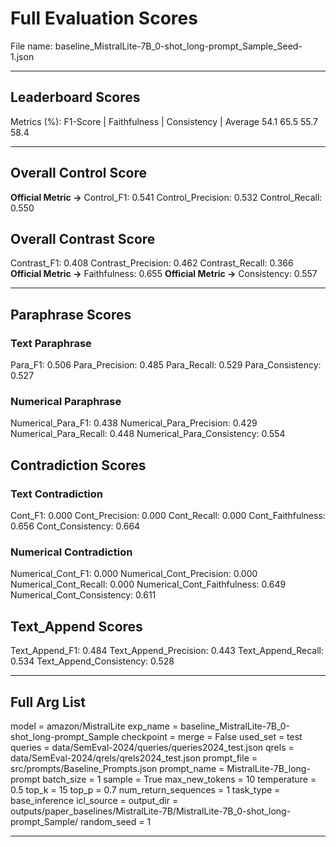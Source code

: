 # Full Evaluation Scores

File name: baseline_MistralLite-7B_0-shot_long-prompt_Sample_Seed-1.json


---

## Leaderboard Scores

Metrics (%): F1-Score | Faithfulness | Consistency | Average
                54.1        65.5          55.7        58.4

---

## Overall Control Score

**Official Metric ->** Control_F1: 0.541
Control_Precision: 0.532
Control_Recall: 0.550

## Overall Contrast Score

Contrast_F1: 0.408
Contrast_Precision: 0.462
Contrast_Recall: 0.366
**Official Metric ->** Faithfulness: 0.655
**Official Metric ->** Consistency: 0.557

---


## Paraphrase Scores


### Text Paraphrase

Para_F1: 0.506
Para_Precision: 0.485
Para_Recall: 0.529
Para_Consistency: 0.527


### Numerical Paraphrase

Numerical_Para_F1: 0.438
Numerical_Para_Precision: 0.429
Numerical_Para_Recall: 0.448
Numerical_Para_Consistency: 0.554


## Contradiction Scores


### Text Contradiction

Cont_F1: 0.000
Cont_Precision: 0.000
Cont_Recall: 0.000
Cont_Faithfulness: 0.656
Cont_Consistency: 0.664


### Numerical Contradiction

Numerical_Cont_F1: 0.000
Numerical_Cont_Precision: 0.000
Numerical_Cont_Recall: 0.000
Numerical_Cont_Faithfulness: 0.649
Numerical_Cont_Consistency: 0.611


## Text_Append Scores

Text_Append_F1: 0.484
Text_Append_Precision: 0.443
Text_Append_Recall: 0.534
Text_Append_Consistency: 0.528

---

## Full Arg List

model = amazon/MistralLite
exp_name = baseline_MistralLite-7B_0-shot_long-prompt_Sample
checkpoint = 
merge = False
used_set = test
queries = data/SemEval-2024/queries/queries2024_test.json
qrels = data/SemEval-2024/qrels/qrels2024_test.json
prompt_file = src/prompts/Baseline_Prompts.json
prompt_name = MistralLite-7B_long-prompt
batch_size = 1
sample = True
max_new_tokens = 10
temperature = 0.5
top_k = 15
top_p = 0.7
num_return_sequences = 1
task_type = base_inference
icl_source = 
output_dir = outputs/paper_baselines/MistralLite-7B/MistralLite-7B_0-shot_long-prompt_Sample/
random_seed = 1

---

